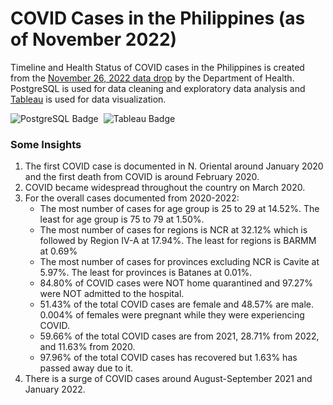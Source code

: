 # COVID Cases in the Philippines (as of November 2022)
Timeline and Health Status of COVID cases in the Philippines is created from the [November 26, 2022 data drop](https://data.gov.ph/index/public/dataset/COVID-19%20DOH%20Data%20Drop%20%28November%2026,%202022%29/vuo95enr-tttu-24cu-3x70-agzd8kcvhkop) by the Department of Health.
PostgreSQL is used for data cleaning and exploratory data analysis and [Tableau](https://public.tableau.com/app/profile/jethro.elijah.bolima/viz/P1_COVIDCasesinthePhilippinesDataDropfromNovember112022/MonthlyTimelineofCOVIDCases-D) is used for data visualization.

<img src="https://img.shields.io/badge/PostgreSQL-blue?style=for-the-badge&logo=postgresql&logoColor=white" alt="PostgreSQL Badge"/>&nbsp;
<img src="https://img.shields.io/badge/Tableau-yellow?style=for-the-badge&logo=tableau&logoColor=red" alt="Tableau Badge"/>

### Some Insights
1. The first COVID case is documented in N. Oriental around January 2020 and the first death from COVID is around February 2020.
2. COVID became widespread throughout the country on March 2020.
3. For the overall cases documented from 2020-2022:
     - The most number of cases for age group is 25 to 29 at 14.52%. The least for age group is 75 to 79 at 1.50%.
     - The most number of cases for regions is NCR at 32.12% which is followed by Region IV-A at 17.94%. The least for regions is BARMM at 0.69% 
     - The most number of cases for provinces excluding NCR is Cavite at 5.97%. The least for provinces is Batanes at 0.01%.
     - 84.80% of COVID cases were NOT home quarantined and 97.27% were NOT admitted to the hospital.
     - 51.43% of the total COVID cases are female and 48.57% are male. 0.004% of females were pregnant while they were experiencing COVID.
     - 59.66% of the total COVID cases are from 2021, 28.71% from 2022, and 11.63% from 2020.
     - 97.96% of the total COVID cases has recovered but 1.63% has passed away due to it.
4. There is a surge of COVID cases around August-September 2021 and January 2022.
